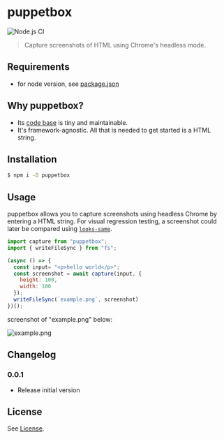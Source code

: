 # puppetbox

![Node.js CI](https://github.com/TimDaub/puppetbox/workflows/Node.js%20CI/badge.svg)

> Capture screenshots of HTML using Chrome's headless mode.

## Requirements

- for node version, see [package.json](./package.json)

## Why puppetbox?

- Its [code base](https://raw.github.com/TimDaub/puppetbox/main/src) is tiny and maintainable.
- It's framework-agnostic. All that is needed to get started is a HTML string.

## Installation

```bash
$ npm i -D puppetbox
```

## Usage

puppetbox allows you to capture screenshots using headless Chrome by entering a
HTML string. For visual regression testing, a screenshot could later be
compared using [`looks-same`](https://github.com/gemini-testing/looks-same).

```js
import capture from "puppetbox";
import { writeFileSync } from "fs";

(async () => {
  const input= "<p>hello world</p>";
  const screenshot = await capture(input, {
    height: 100,
    width: 100
  });
  writeFileSync(`example.png`, screenshot)
})();
```

screenshot of "example.png" below:

![example.png](https://raw.github.com/TimDaub/puppetbox/main/example.png)

## Changelog

### 0.0.1

- Release initial version

## License

See [License](./LICENSE).
